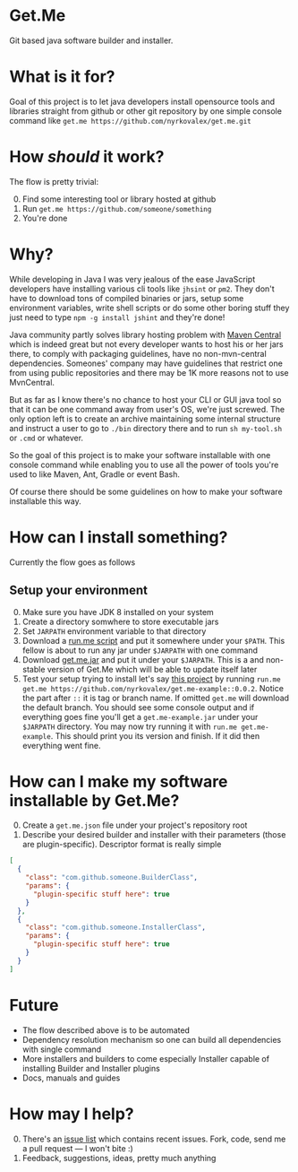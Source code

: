 # Get.Me

Git based java software builder and installer.


# What is it for?

Goal of this project is to let java developers install opensource tools and
libraries straight from github or other git repository by one simple console command like
`get.me https://github.com/nyrkovalex/get.me.git`


# How _should_ it work?

The flow is pretty trivial:

0. Find some interesting tool or library hosted at github
1. Run `get.me https://github.com/someone/something`
2. You're done


# Why?

While developing in Java I was very jealous of the ease JavaScript developers have installing 
various cli tools like `jhsint` or `pm2`. They don't have to download tons of compiled binaries or jars,
setup some environment variables, write shell scripts or do some other boring stuff they just need
to type `npm -g install jshint` and they're done! 

Java community partly solves library hosting problem with [Maven Central](http://search.maven.org/)
which is indeed great but not every developer wants to host his or her jars there, to comply
with packaging guidelines, have no non-mvn-central dependencies. Someones' company may have
guidelines that restrict one from using public repositories and there may be 1K more reasons
not to use MvnCentral. 

But as far as I know there's no chance to host your CLI or GUI java tool 
so that it can be one command away from user's OS, we're just screwed. The only option left is
to create an archive maintaining some internal structure and instruct a user to go to `./bin`
directory there and to run `sh my-tool.sh` or `.cmd` or whatever.
 
So the goal of this project is to make your software installable with one console command while
enabling you to use all the power of tools you're used to like Maven, Ant, Gradle or event Bash.

Of course there should be some guidelines on how to make your software installable this way.


# How can I install something?

Currently the flow goes as follows


## Setup your environment

0. Make sure you have JDK 8 installed on your system
1. Create a directory somwhere to store executable jars
2. Set `JARPATH` environment variable to that directory
3. Download a [run.me script](https://gist.github.com/nyrkovalex/abc66911f6c1e227f76b) and put it somewhere
under your `$PATH`. This fellow is about to run any jar under `$JARPATH` with one command
4. Download [get.me.jar](https://github.com/nyrkovalex/get.me/releases/download/v0.1-alpha3/get.me.jar)
and put it under your `$JARPATH`. This is a and non-stable version of Get.Me which will be able to
update itself later
5. Test your setup trying to install let's say [this project](https://github.com/nyrkovalex/get.me-example)
by running `run.me get.me https://github.com/nyrkovalex/get.me-example::0.0.2`. Notice the part after `::`
it is tag or branch name. If omitted `get.me` will download the default branch. You should see some console
output and if everything goes fine you'll get a `get.me-example.jar` under your `$JARPATH` directory.
You may now try running it with `run.me get.me-example`. This should print you its version and finish.
If it did then everything went fine.


# How can I make my software installable by Get.Me?

0. Create a `get.me.json` file under your project's repository root
1. Describe your desired builder and installer with their parameters (those are plugin-specific).
Descriptor format is really simple
```json
[
  {
    "class": "com.github.someone.BuilderClass",
    "params": {
      "plugin-specific stuff here": true
    }
  },
  {
    "class": "com.github.someone.InstallerClass",
    "params": {
      "plugin-specific stuff here": true
    }
  }
]
```


# Future

* The flow described above is to be automated
* Dependency resolution mechanism so one can build all dependencies with single command
* More installers and builders to come especially Installer capable of installing Builder
and Installer plugins
* Docs, manuals and guides

# How may I help?

0. There's an [issue list](https://github.com/nyrkovalex/get.me/issues) which contains recent
issues. Fork, code, send me a pull request — I won't bite :)
1. Feedback, suggestions, ideas, pretty much anything
